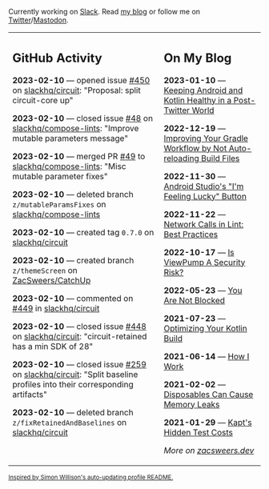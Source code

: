 Currently working on [Slack](https://slack.com/). Read [my blog](https://zacsweers.dev/) or follow me on [Twitter](https://twitter.com/ZacSweers)/[Mastodon](https://hachyderm.io/@ZacSweers).

<table><tr><td valign="top" width="60%">

## GitHub Activity
<!-- githubActivity starts -->
**2023-02-10** — opened issue [#450](https://github.com/slackhq/circuit/issues/450) on [slackhq/circuit](https://github.com/slackhq/circuit): "Proposal: split circuit-core up"

**2023-02-10** — closed issue [#48](https://github.com/slackhq/compose-lints/issues/48) on [slackhq/compose-lints](https://github.com/slackhq/compose-lints): "Improve mutable parameters message"

**2023-02-10** — merged PR [#49](https://github.com/slackhq/compose-lints/pull/49) to [slackhq/compose-lints](https://github.com/slackhq/compose-lints): "Misc mutable parameter fixes"

**2023-02-10** — deleted branch `z/mutableParamsFixes` on [slackhq/compose-lints](https://github.com/slackhq/compose-lints)

**2023-02-10** — created tag `0.7.0` on [slackhq/circuit](https://github.com/slackhq/circuit)

**2023-02-10** — created branch `z/themeScreen` on [ZacSweers/CatchUp](https://github.com/ZacSweers/CatchUp)

**2023-02-10** — commented on [#449](https://github.com/slackhq/circuit/pull/449#issuecomment-1426017697) in [slackhq/circuit](https://github.com/slackhq/circuit)

**2023-02-10** — closed issue [#448](https://github.com/slackhq/circuit/issues/448) on [slackhq/circuit](https://github.com/slackhq/circuit): "circuit-retained has a min SDK of 28"

**2023-02-10** — closed issue [#259](https://github.com/slackhq/circuit/issues/259) on [slackhq/circuit](https://github.com/slackhq/circuit): "Split baseline profiles into their corresponding artifacts"

**2023-02-10** — deleted branch `z/fixRetainedAndBaselines` on [slackhq/circuit](https://github.com/slackhq/circuit)
<!-- githubActivity ends -->
</td><td valign="top" width="40%">

## On My Blog
<!-- blog starts -->
**2023-01-10** — [Keeping Android and Kotlin Healthy in a Post-Twitter World](https://www.zacsweers.dev/keeping-android-healthy/)

**2022-12-19** — [Improving Your Gradle Workflow by Not Auto-reloading Build Files](https://www.zacsweers.dev/improving-your-workflow-by-not-auto-reloading-build-files/)

**2022-11-30** — [Android Studio's "I'm Feeling Lucky" Button](https://www.zacsweers.dev/android-studios-im-feeling-lucky-button/)

**2022-11-22** — [Network Calls in Lint: Best Practices](https://www.zacsweers.dev/network-calls-in-lint-best-practices/)

**2022-10-17** — [Is ViewPump A Security Risk?](https://www.zacsweers.dev/is-viewpump-a-security-risk/)

**2022-05-23** — [You Are Not Blocked](https://www.zacsweers.dev/you-are-not-blocked/)

**2021-07-23** — [Optimizing Your Kotlin Build](https://www.zacsweers.dev/optimizing-your-kotlin-build/)

**2021-06-14** — [How I Work](https://www.zacsweers.dev/how-i-work/)

**2021-02-02** — [Disposables Can Cause Memory Leaks](https://www.zacsweers.dev/disposables-can-cause-memory-leaks/)

**2021-01-29** — [Kapt's Hidden Test Costs](https://www.zacsweers.dev/kapts-hidden-test-costs/)
<!-- blog ends -->
_More on [zacsweers.dev](https://zacsweers.dev/)_
</td></tr></table>

<sub><a href="https://simonwillison.net/2020/Jul/10/self-updating-profile-readme/">Inspired by Simon Willison's auto-updating profile README.</a></sub>